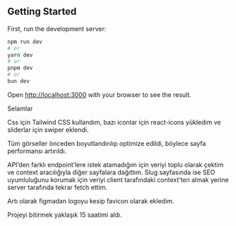 ## Getting Started

First, run the development server:

```bash
npm run dev
# or
yarn dev
# or
pnpm dev
# or
bun dev
```

Open [http://localhost:3000](http://localhost:3000) with your browser to see the result.

Selamlar

Css için Tailwind CSS kullandım, bazı iconlar için react-icons yükledim ve sliderlar için swiper eklendi.

Tüm görseller önceden boyutlandırılıp optimize edildi, böylece sayfa performansı artırıldı.

API’den farklı endpoint’lere istek atamadığım için veriyi toplu olarak çektim ve context aracılığıyla diğer sayfalara dağıttım.
Slug sayfasında ise SEO uyumluluğunu korumak için veriyi client tarafındaki context’ten almak yerine server tarafında tekrar fetch ettim.

Artı olarak figmadan logoyu kesip favicon olarak ekledim.

Projeyi bitirmek yaklaşık 15 saatimi aldı.
